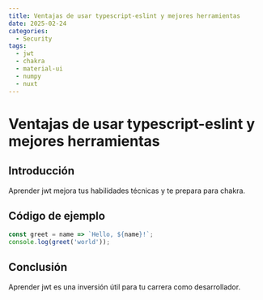 ```yaml
---
title: Ventajas de usar typescript-eslint y mejores herramientas
date: 2025-02-24
categories:
  - Security
tags:
  - jwt
  - chakra
  - material-ui
  - numpy
  - nuxt
---
```


# Ventajas de usar typescript-eslint y mejores herramientas

## Introducción

Aprender jwt mejora tus habilidades técnicas y te prepara para chakra.

## Código de ejemplo

```javascript
const greet = name => `Hello, ${name}!`;
console.log(greet('world'));
```

## Conclusión

Aprender jwt es una inversión útil para tu carrera como desarrollador.